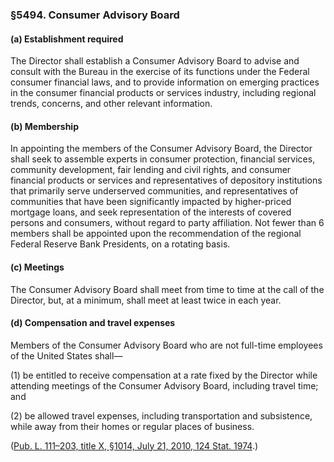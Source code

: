 ### §5494. Consumer Advisory Board ###

[]()

#### (a) Establishment required ####

The Director shall establish a Consumer Advisory Board to advise and consult with the Bureau in the exercise of its functions under the Federal consumer financial laws, and to provide information on emerging practices in the consumer financial products or services industry, including regional trends, concerns, and other relevant information.

[]()

#### (b) Membership ####

In appointing the members of the Consumer Advisory Board, the Director shall seek to assemble experts in consumer protection, financial services, community development, fair lending and civil rights, and consumer financial products or services and representatives of depository institutions that primarily serve underserved communities, and representatives of communities that have been significantly impacted by higher-priced mortgage loans, and seek representation of the interests of covered persons and consumers, without regard to party affiliation. Not fewer than 6 members shall be appointed upon the recommendation of the regional Federal Reserve Bank Presidents, on a rotating basis.

[]()

#### (c) Meetings ####

The Consumer Advisory Board shall meet from time to time at the call of the Director, but, at a minimum, shall meet at least twice in each year.

[]()

#### (d) Compensation and travel expenses ####

Members of the Consumer Advisory Board who are not full-time employees of the United States shall—

[]()

(1) be entitled to receive compensation at a rate fixed by the Director while attending meetings of the Consumer Advisory Board, including travel time; and

[]()

(2) be allowed travel expenses, including transportation and subsistence, while away from their homes or regular places of business.

([Pub. L. 111–203, title X, §1014, July 21, 2010, 124 Stat. 1974](/statviewer.htm?volume=124&page=1974).)